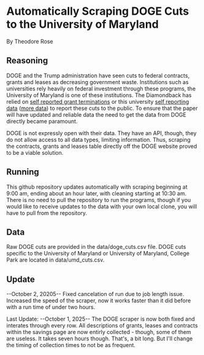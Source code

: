 # Automatically Scraping DOGE Cuts to the University of Maryland
By Theodore Rose

## Reasoning
DOGE and the Trump administration have seen cuts to federal contracts, grants and leases as decreasing government waste. Institutions such as universities rely heavily on federal investment through these programs, the University of Maryland is one of these institutions. The Diamondback has relied on [self reported grant terminations](https://grant-watch.us/nsf-data.html) or this university [self reporting data](https://dbknews.com/2025/04/23/umd-research-cuts-grants-trump/) ([more data](https://president.umd.edu/articles/our-response-to-federal-changes)) to report these cuts to the public. To ensure that the paper will have updated and reliable data the need to get the data from DOGE directly became paramount.

DOGE is not expressly open with their data. They have an API, though, they do not allow access to all data types, limiting information. Thus, scraping the contracts, grants and leases table directly off the DOGE website proved to be a viable solution.

## Running
This github repository updates automatically with scraping beginning at 9:00 am, ending about an hour later, with cleaning starting at 10:30 am. There is no need to pull the repository to run the programs, though if you would like to receive updates to the data with your own local clone, you will have to pull from the repository.

## Data
Raw DOGE cuts are provided in the data/doge_cuts.csv file. DOGE cuts specific to the University of Maryland or University of Maryland, College Park are located in data/umd_cuts.csv.

## Update

--October 2, 20205--
Fixed cancelation of run due to job length issue. Increased the speed of the scraper, now it works faster than it did before with a run time of under two hours.

Last Update:
--October 1, 2025--
The DOGE scraper is now both fixed and interates through every row. All descriptions of grants, leases and contracts within the savings page are now entirly collected - though, some of them are useless. It takes seven hours though. That's, a bit long. But I'll change the timing of collection times to not be as frequent.
